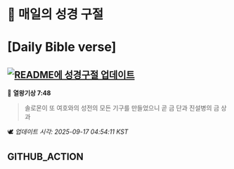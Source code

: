 # 🙏 매일의 성경 구절
# [Daily Bible verse]
## [![README에 성경구절 업데이트](https://github.com/DONGSUKA/first_test/actions/workflows/update-readme-bible.yml/badge.svg)](https://github.com/DONGSUKA/first_test/actions/workflows/update-readme-bible.yml)
<!-- START_BIBLE_VERSE -->
📖 **열왕기상 7:48**
> 솔로몬이 또 여호와의 성전의 모든 기구를 만들었으니 곧 금 단과 진설병의 금 상과

🕊️ _업데이트 시각: 2025-09-17 04:54:11 KST_
  <!-- END_BIBLE_VERSE -->
## GITHUB_ACTION
